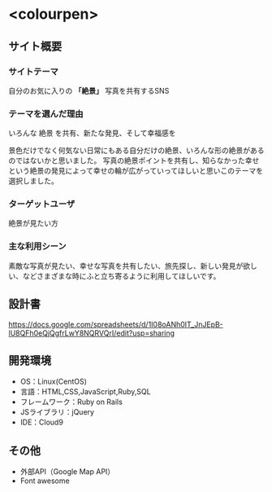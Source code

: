# <**colourpen**>


## サイト概要

### サイトテーマ

自分のお気に入りの **「絶景」** 写真を共有するSNS


### テーマを選んだ理由

いろんな 絶景 を共有、新たな発見、そして幸福感を

景色だけでなく何気ない日常にもある自分だけの絶景、いろんな形の絶景があるのではないかと思いました。
写真の絶景ポイントを共有し、知らなかった幸せという絶景の発見によって幸せの輪が広がっていってほしいと思いこのテーマを選択しました。


### ターゲットユーザ

絶景が見たい方


### 主な利用シーン

素敵な写真が見たい、幸せな写真を共有したい、旅先探し、新しい発見が欲しい、などさまざまな時にふと立ち寄るように利用してほしいです。


## 設計書

https://docs.google.com/spreadsheets/d/1I08oANh0IT_JnJEpB-lU8QFh0eQjQgfrLwY8NQRVQrI/edit?usp=sharing


## 開発環境
- OS：Linux(CentOS)
- 言語：HTML,CSS,JavaScript,Ruby,SQL
- フレームワーク：Ruby on Rails
- JSライブラリ：jQuery
- IDE：Cloud9


## その他
- 外部API（Google Map API）
- Font awesome


<!--# README-->

<!--This README would normally document whatever steps are necessary to get the-->
<!--application up and running.-->

<!--Things you may want to cover:-->

<!--* Ruby version-->

<!--* System dependencies-->

<!--* Configuration-->

<!--* Database creation-->

<!--* Database initialization-->

<!--* How to run the test suite-->

<!--* Services (job queues, cache servers, search engines, etc.)-->

<!--* Deployment instructions-->

<!--* ...-->
